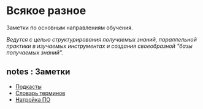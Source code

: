 # Всякое разное

Заметки по основным направлениям обучения.

_Ведутся с целью структурирования получаемых знаний, параллельной практики в изучаемых инструментах и создания своеобразной "базы получаемых знаний"._

## notes : Заметки

- [Подкасты](./notes-podcasts.md)
- [Словарь терминов](./notes-dictionary.md)
- [Натройка ПО](./notes-soft.md)
